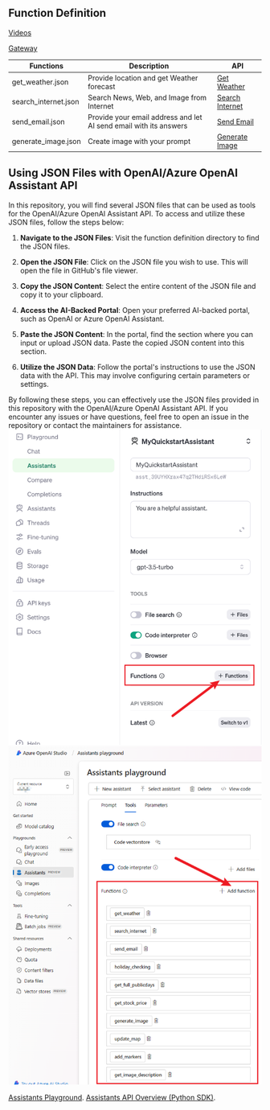 ## Function Definition

[Videos](https://www.youtube.com/@DBAPIBuilder)<br>

[Gateway](https://open.dbapibuilder.com)

| Functions   | Description| API       |
|---------|-----|------------|
| get_weather.json   | Provide location and get Weather forecast | [Get Weather](https://dab-main-50aad64.zuplo.app/docs/routes#get-weather)   |
| search_internet.json     | Search News, Web, and Image from Internet   | [Search Internet](https://dab-main-50aad64.zuplo.app/docs/routes#search-internet) |
| send_email.json | Provide your email address and let AI send email with its answers | [Send Email](https://dab-main-50aad64.zuplo.app/docs/routes#send-email) |
| generate_image.json | Create image with your prompt  | [Generate Image](https://dab-main-50aad64.zuplo.app/docs/routes#generate-image)    |

## Using JSON Files with OpenAI/Azure OpenAI Assistant API

In this repository, you will find several JSON files that can be used as tools for the OpenAI/Azure OpenAI Assistant API. To access and utilize these JSON files, follow the steps below:

1. **Navigate to the JSON Files**: Visit the function definition directory to find the JSON files.

2. **Open the JSON File**: Click on the JSON file you wish to use. This will open the file in GitHub's file viewer.

3. **Copy the JSON Content**: Select the entire content of the JSON file and copy it to your clipboard.

4. **Access the AI-Backed Portal**: Open your preferred AI-backed portal, such as OpenAI or Azure OpenAI Assistant.

5. **Paste the JSON Content**: In the portal, find the section where you can input or upload JSON data. Paste the copied JSON content into this section.

6. **Utilize the JSON Data**: Follow the portal's instructions to use the JSON data with the API. This may involve configuring certain parameters or settings.

By following these steps, you can effectively use the JSON files provided in this repository with the OpenAI/Azure OpenAI Assistant API. If you encounter any issues or have questions, feel free to open an issue in the repository or contact the maintainers for assistance.
<img  src="https://github.com/dbapibuilder/API4AI/blob/main/images/openai%20assistant%20functions.png">
<img  src="https://github.com/dbapibuilder/API4AI/blob/main/images/azure%20openai%20assistant%20functions.png">


[Assistants Playground](https://platform.openai.com/playground/assistants).
[Assistants API Overview (Python SDK)](https://cookbook.openai.com/examples/assistants_api_overview_python).